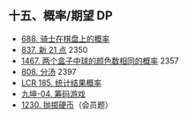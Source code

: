 ## 十五、概率/期望 DP

* [688\. 骑士在棋盘上的概率](https://leetcode.cn/problems/knight-probability-in-chessboard/)
* [837\. 新 21 点](https://leetcode.cn/problems/new-21-game/) 2350
* [1467\. 两个盒子中球的颜色数相同的概率](https://leetcode.cn/problems/probability-of-a-two-boxes-having-the-same-number-of-distinct-balls/) 2357
* [808\. 分汤](https://leetcode.cn/problems/soup-servings/) 2397
* [LCR 185. 统计结果概率](https://leetcode.cn/problems/nge-tou-zi-de-dian-shu-lcof/)
* [九坤-04. 筹码游戏](https://leetcode.cn/contest/ubiquant2022/problems/I3Gm2h/)
* [1230\. 抛掷硬币](https://leetcode.cn/problems/toss-strange-coins/)（会员题）
